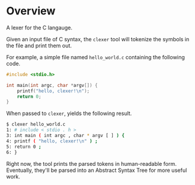 # Overview
A lexer for the C langauge.

Given an input file of C syntax, the `clexer` tool will tokenize the symbols in the file and print them out.

For example, a simple file named `hello_world.c` containing the following code.
```C
#include <stdio.h>

int main(int argc, char *argv[]) {
    printf("hello, clexer!\n");
    return 0;
}
```

When passed to `clexer`, yields the following result.

```sh
$ clexer hello_world.c
1: # include < stdio . h > 
3: int main ( int argc , char * argv [ ] ) { 
4: printf ( "hello, clexer!\n" ) ; 
5: return 0 ; 
6: } 
```

Right now, the tool prints the parsed tokens in human-readable form. Eventually, they'll be parsed into an Abstract Syntax Tree for more useful work.

